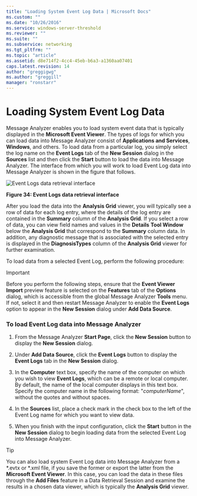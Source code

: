 ```yaml
---
title: "Loading System Event Log Data | Microsoft Docs"
ms.custom: ""
ms.date: "10/26/2016"
ms.service: windows-server-threshold
ms.reviewer: ""
ms.suite: ""
ms.subservice: networking
ms.tgt_pltfrm: ""
ms.topic: "article"
ms.assetid: d8e714f2-4cc4-45eb-b6a3-a1360aa07401
caps.latest.revision: 14
author: "greggigwg"
ms.author: "greggill"
manager: "ronstarr"
---
```


# Loading System Event Log Data

Message Analyzer enables you to load system event data that is typically displayed in the  **Microsoft Event Viewer**. The types of logs for which you can load data into Message Analyzer consist of **Applications and Services**, **Windows**, and others. To load data from a particular log, you simply select the log name on the **Event Logs** tab of the **New Session** dialog in the **Sources** list and then click the **Start** button to load the data into Message Analyzer. The interface from which you will work   to load Event Log data into Message Analyzer is shown in the figure that follows.  
  
 ![Event Logs data retrieval interface](media/fig34-event-logs-data-retrieval-interface.png "Fig34-Event Logs data retrieval interface")  
  
 **Figure 34: Event Logs data retrieval interface**  
  
 After you load the data into the **Analysis Grid** viewer, you will typically see a row of data for each log entry, where the details of the log entry are contained in the **Summary** column of the **Analysis Grid**. If you select a row of data, you can view field names and values in the **Details** **Tool Window** below the **Analysis Grid** that correspond to the **Summary** column data. In addition, any diagnostic message that is  associated with the selected  entry is displayed in the **DiagnosisTypes** column of the **Analysis Grid** viewer for further examination.  
  
 To load data from a selected Event Log, perform the following procedure:  
  
> [!IMPORTANT]
>  Before you perform the following steps, ensure that the **Event Viewer Import** preview feature is selected on the **Features** tab of the **Options** dialog, which is accessible from the global Message Analyzer **Tools** menu. If not, select it and then restart Message Analyzer to enable the **Event Logs** option to appear in the **New Session** dialog under **Add Data Source**.  
  
### To load Event Log data into Message Analyzer  
  
1.  From the Message Analyzer **Start Page**, click the **New Session** button to display the **New Session** dialog.  
  
2.  Under **Add Data Source**, click the **Event Logs** button to display the **Event Logs** tab in the **New Session** dialog.  
  
3.  In the **Computer** text box, specify the name of the computer on which you wish to view **Event Logs**, which can be a remote or local computer. By default, the name of the local computer displays in this text box. Specify the computer name in the following format:  "*computerName*", without the quotes and without spaces.  
  
4.  In the **Sources** list, place a check mark in the check box to the left of the Event Log name for which you want to view data.  
  
5.  When you finish with the input configuration, click the **Start** button in the **New Session** dialog to begin loading data from the selected Event Log into Message Analyzer.  
  
> [!TIP]
>  You can also load system Event Log data into Message Analyzer from a \*.evtx or \*.xml file, if you save the former or export the latter from the **Microsoft Event Viewer**. In this case, you can load the data in these files through the **Add Files** feature in a Data Retrieval Session and examine the results in a chosen data viewer, which is typically the **Analysis Grid** viewer.